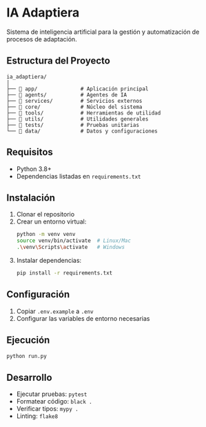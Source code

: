 # IA Adaptiera

Sistema de inteligencia artificial para la gestión y automatización de procesos de adaptación.

## Estructura del Proyecto

```
ia_adaptiera/
│
├── 📁 app/              # Aplicación principal
├── 📁 agents/           # Agentes de IA
├── 📁 services/         # Servicios externos
├── 📁 core/             # Núcleo del sistema
├── 📁 tools/            # Herramientas de utilidad
├── 📁 utils/            # Utilidades generales
├── 📁 tests/            # Pruebas unitarias
└── 📁 data/             # Datos y configuraciones
```

## Requisitos

- Python 3.8+
- Dependencias listadas en `requirements.txt`

## Instalación

1. Clonar el repositorio
2. Crear un entorno virtual:
   ```bash
   python -m venv venv
   source venv/bin/activate  # Linux/Mac
   .\venv\Scripts\activate   # Windows
   ```
3. Instalar dependencias:
   ```bash
   pip install -r requirements.txt
   ```

## Configuración

1. Copiar `.env.example` a `.env`
2. Configurar las variables de entorno necesarias

## Ejecución

```bash
python run.py
```

## Desarrollo

- Ejecutar pruebas: `pytest`
- Formatear código: `black .`
- Verificar tipos: `mypy .`
- Linting: `flake8` 